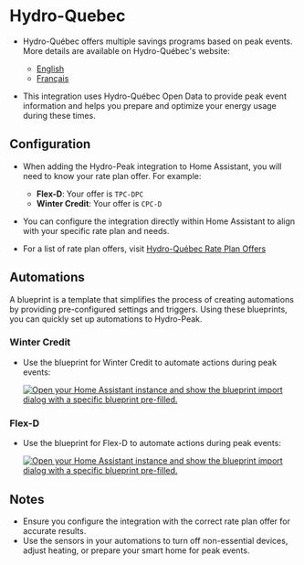 # Hydro-Quebec 
- Hydro-Québec offers multiple savings programs based on peak events. More details are available on Hydro-Québec's website:
  - [English](https://www.hydroquebec.com/residential/energy-wise/offers-to-save-this-winter/index.html)
  - [Français](https://www.hydroquebec.com/residentiel/mieux-consommer/offres-pour-economiser-cet-hiver/index.html)

- This integration uses Hydro-Québec Open Data to provide peak event information and helps you prepare and optimize your energy usage during these times.

## Configuration

- When adding the Hydro-Peak integration to Home Assistant, you will need to know your rate plan offer. For example:
  - **Flex-D**: Your offer is `TPC-DPC`
  - **Winter Credit**: Your offer is `CPC-D`

- You can configure the integration directly within Home Assistant to align with your specific rate plan and needs.
- For a list of rate plan offers, visit [Hydro-Québec Rate Plan Offers](https://donnees.hydroquebec.com/explore/dataset/evenements-pointe/information/)

## Automations

A blueprint is a template that simplifies the process of creating automations by providing pre-configured settings and triggers. 
Using these blueprints, you can quickly set up automations  to Hydro-Peak.

### Winter Credit

- Use the blueprint for Winter Credit to automate actions during peak events:

  [![Open your Home Assistant instance and show the blueprint import dialog with a specific blueprint pre-filled.](https://my.home-assistant.io/badges/blueprint_import.svg)](https://my.home-assistant.io/redirect/blueprint_import/?blueprint_url=https%3A%2F%2Fraw.githubusercontent.com%2FBeat-YT%2Fhydropeak-ha%2Frefs%2Fheads%2Fmain%2Fblueprints%2Fcpc-d.yaml)

### Flex-D

- Use the blueprint for Flex-D to automate actions during peak events:

  [![Open your Home Assistant instance and show the blueprint import dialog with a specific blueprint pre-filled.](https://my.home-assistant.io/badges/blueprint_import.svg)](https://my.home-assistant.io/redirect/blueprint_import/?blueprint_url=https%3A%2F%2Fraw.githubusercontent.com%2FBeat-YT%2Fhydropeak-ha%2Frefs%2Fheads%2Fmain%2Fblueprints%2Fflex-d.yaml)

## Notes

- Ensure you configure the integration with the correct rate plan offer for accurate results.
- Use the sensors in your automations to turn off non-essential devices, adjust heating, or prepare your smart home for peak events.

